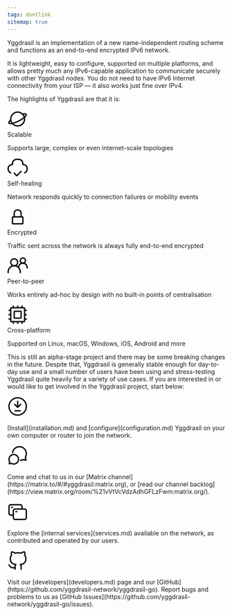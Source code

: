```yaml
---
tags: dontlink
sitemap: true
---
```


Yggdrasil is an implementation of a new name-independent routing scheme and functions as an end-to-end encrypted IPv6 network.

It is lightweight, easy to configure, supported on multiple platforms, and allows pretty much any IPv6-capable application to communicate securely with other Yggdrasil nodes. You do not need to have IPv6 Internet connectivity from your ISP — it also works just fine over IPv4.

The highlights of Yggdrasil are that it is:

<div id='indexicons'>
    <div class='icon'>
        <img src='/assets/images/iconoir/planet.svg' />
        <div>Scalable</div>
        <p>Supports large, complex or even internet-scale topologies</p>
    </div>
    <div class='icon'>
        <img src='/assets/images/iconoir/cloud-check.svg' />
        <div>Self-healing</div>
        <p>Network responds quickly to connection failures or mobility events</p>
    </div>
    <div class='icon'>
        <img src='/assets/images/iconoir/lock.svg' />
        <div>Encrypted</div>
        <p>Traffic sent across the network is always fully end-to-end encrypted</p>
    </div>
    <div class='icon'>
        <img src='/assets/images/iconoir/group.svg' />
        <div>Peer-to-peer</div>
        <p>Works entirely ad-hoc by design with no built-in points of centralisation</p>
    </div>
    <div class='icon'>
        <img src='/assets/images/iconoir/cpu.svg' />
        <div>Cross-platform</div>
        <p>Supported on Linux, macOS, Windows, iOS, Android and more</p>
    </div>
</div>

This is still an alpha-stage project and there may be some breaking changes in the future. Despite that, Yggdrasil is generally stable enough for day-to-day use and a small number of users have been using and stress-testing Yggdrasil quite heavily for a variety of use cases. If you are interested in or would like to get involved in the Yggdrasil project, start below:

<div id='indextable'>
    <div class='row'>
        <img src='assets/images/iconoir/download-circled-outline.svg' />
        <p markdown='1'>[Install](installation.md) and [configure](configuration.md) Yggdrasil on your own computer or router to join the network.</p>
    </div>
    <div class='row'>
        <img src='assets/images/iconoir/multi-bubble.svg' />
        <p markdown='1'>Come and chat to us in our [Matrix channel](https://matrix.to/#/#yggdrasil:matrix.org), or [read our channel backlog](https://view.matrix.org/room/%21vVtVcVdzAdhGFLzFwm:matrix.org/).</p>
    </div>
    <div class='row'>
        <img src='assets/images/iconoir/multi-window.svg' />
        <p markdown='1'>Explore the [internal services](services.md) available on the network, as contributed and operated by our users.</p>
    </div>
    <div class='row'>
        <img src='assets/images/iconoir/github.svg' />
        <p markdown='1'>Visit our [developers](developers.md) page and our [GitHub](https://github.com/yggdrasil-network/yggdrasil-go). Report bugs and problems to us as [GitHub Issues](https://github.com/yggdrasil-network/yggdrasil-go/issues).</p>
    </div>
</div>


